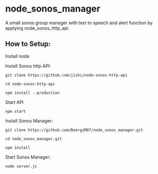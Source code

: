 # node_sonos_manager
A small sonos group manager with text to speech and alert function by applying node_sonos_http_api.

How to Setup:
- 
Install node

Install Sonos http API:

`git clone https://github.com/jishi/node-sonos-http-api`

`cd node-sonos-http-api`

`npm install --production`

Start API

`npm start`

Install Sonos Manager:

`git clone https://github.com/BoergiM87/node_sonos_manager.git`

`cd node_sonos_manager.git`

`npm install`

Start Sonos Manager:

`node server.js`
